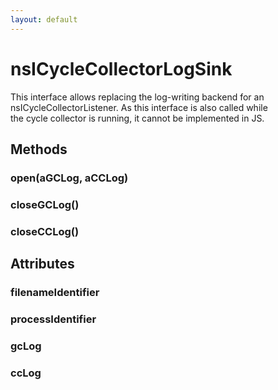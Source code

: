 ```yaml
---
layout: default
---
```


# nsICycleCollectorLogSink #
  
This interface allows replacing the log-writing backend for an  
nsICycleCollectorListener.  As this interface is also called while  
the cycle collector is running, it cannot be implemented in JS.  
  

## Methods ##

### open(aGCLog, aCCLog) ###

### closeGCLog() ###

### closeCCLog() ###

## Attributes ##

### filenameIdentifier ###

### processIdentifier ###

### gcLog ###

### ccLog ###

